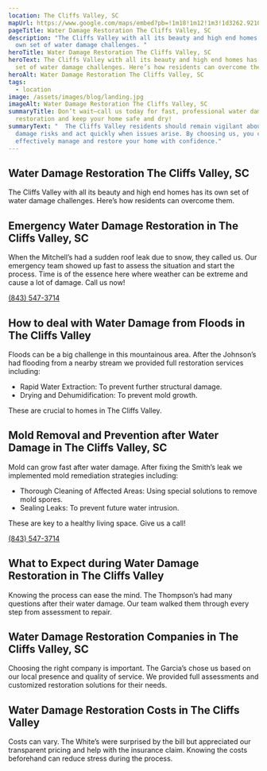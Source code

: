 ```yaml
---
location: The Cliffs Valley, SC
mapUrl: https://www.google.com/maps/embed?pb=!1m18!1m12!1m3!1d3262.9210069348565!2d-82.45910045921953!3d35.13364475997255!2m3!1f0!2f0!3f0!3m2!1i1024!2i768!4f13.1!3m3!1m2!1s0x8859cf40ae063eb7%3A0x6caa16657e9aa95f!2sThe%20Cliffs%20Valley%20-%20Golf%20Course%20%26%20Clubhouse!5e0!3m2!1sen!2sph!4v1728738791419!5m2!1sen!2sph
pageTitle: Water Damage Restoration The Cliffs Valley, SC
description: "The Cliffs Valley with all its beauty and high end homes has its
  own set of water damage challenges. "
heroTitle: Water Damage Restoration The Cliffs Valley, SC
heroText: The Cliffs Valley with all its beauty and high end homes has its own
  set of water damage challenges. Here’s how residents can overcome them.
heroAlt: Water Damage Restoration The Cliffs Valley, SC
tags:
  - location
image: /assets/images/blog/landing.jpg
imageAlt: Water Damage Restoration The Cliffs Valley, SC
summaryTitle: Don’t wait—call us today for fast, professional water damage
  restoration and keep your home safe and dry!
summaryText: "  The Cliffs Valley residents should remain vigilant about water
  damage risks and act quickly when issues arise. By choosing us, you can
  effectively manage and restore your home with confidence."
---
```

## Water Damage Restoration The Cliffs Valley, SC

The Cliffs Valley with all its beauty and high end homes has its own set of water damage challenges. Here’s how residents can overcome them.

## Emergency Water Damage Restoration in The Cliffs Valley, SC

When the Mitchell’s had a sudden roof leak due to snow, they called us. Our emergency team showed up fast to assess the situation and start the process. Time is of the essence here where weather can be extreme and cause a lot of damage. Call us now! 

[(843) 547-3714](tel:8435473714)

## How to deal with Water Damage from Floods in The Cliffs Valley

Floods can be a big challenge in this mountainous area. After the Johnson’s had flooding from a nearby stream we provided full restoration services including:

* Rapid Water Extraction: To prevent further structural damage.
* Drying and Dehumidification: To prevent mold growth.

These are crucial to homes in The Cliffs Valley.

## Mold Removal and Prevention after Water Damage in The Cliffs Valley, SC

Mold can grow fast after water damage. After fixing the Smith’s leak we implemented mold remediation strategies including:

* Thorough Cleaning of Affected Areas: Using special solutions to remove mold spores.
* Sealing Leaks: To prevent future water intrusion.

These are key to a healthy living space. Give us a call! 

[(843) 547-3714](tel:8435473714)

## What to Expect during Water Damage Restoration in The Cliffs Valley

Knowing the process can ease the mind. The Thompson’s had many questions after their water damage. Our team walked them through every step from assessment to repair.

## Water Damage Restoration Companies in The Cliffs Valley, SC

Choosing the right company is important. The Garcia’s chose us based on our local presence and quality of service. We provided full assessments and customized restoration solutions for their needs.

## Water Damage Restoration Costs in The Cliffs Valley

Costs can vary. The White’s were surprised by the bill but appreciated our transparent pricing and help with the insurance claim. Knowing the costs beforehand can reduce stress during the process.
